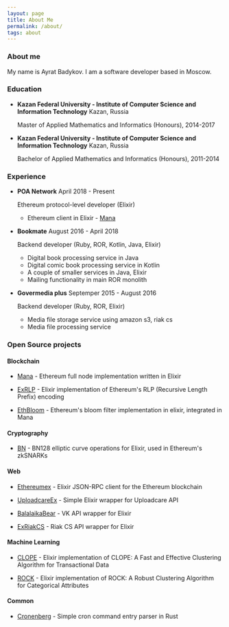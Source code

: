 ```yaml
---
layout: page
title: About Me
permalink: /about/
tags: about
---
```


### About me

My name is Ayrat Badykov. I am a software developer based in Moscow.

### Education

- **Kazan Federal University - Institute of Computer Science and Information Technology**  Kazan, Russia

  Master of Applied Mathematics and Informatics (Honours), 2014-2017

- **Kazan Federal University - Institute of Computer Science and Information Technology**  Kazan, Russia

  Bachelor of Applied Mathematics and Informatics (Honours), 2011-2014

### Experience

- **POA Network** April 2018 - Present

  Ethereum protocol-level developer (Elixir)
  - Ethereum client in Elixir - [Mana](https://github.com/poanetwork/mana)


- **Bookmate** August 2016 - April 2018

  Backend developer (Ruby, ROR, Kotlin, Java, Elixir)
  - Digital book processing service in Java
  - Digital comic book processing service in Kotlin
  - A couple of smaller services in Java, Elixir
  - Mailing functionality in main ROR monolith


- **Govermedia plus** Septemper 2015 - August 2016

  Backend developer (Ruby, ROR, Elixir)
  - Media file storage service using amazon s3, riak cs
  - Media file processing service


### Open Source projects

#### Blockchain

- [Mana](https://github.com/poanetwork/mana) - Ethereum full node implementation written in Elixir

- [ExRLP](https://github.com/exthereum/ex_rlp) - Elixir implementation of Ethereum's RLP (Recursive Length Prefix) encoding

- [EthBloom](https://github.com/ayrat555/eth_bloom) - Ethereum's bloom filter implementation in elixir, integrated in Mana

#### Cryptography

- [BN](https://github.com/poanetwork/bn) - BN128 elliptic curve operations for Elixir, used in Ethereum's zkSNARKs

#### Web

- [Ethereumex](https://github.com/exthereum/ethereumex) - Elixir JSON-RPC client for the Ethereum blockchain

- [UploadcareEx](https://github.com/CryptoHamsters/uploadcare_ex) - Simple Elixir wrapper for Uploadcare API

- [BalalaikaBear](https://github.com/BalalaikaIndustries/balalaika_bear) - VK API wrapper for Elixir

- [ExRiakCS](https://github.com/ayrat555/ex_riak_cs) - Riak CS API  wrapper for Elixir

#### Machine Learning

- [CLOPE](https://github.com/ayrat555/clope) - Elixir implementation of CLOPE: A Fast and Effective Clustering Algorithm for Transactional Data

- [ROCK](https://github.com/ayrat555/rock) - Elixir implementation of ROCK: A Robust Clustering Algorithm for Categorical Attributes

#### Common

- [Cronenberg](https://github.com/ayrat555/cronenberg) - Simple cron command entry parser in Rust
